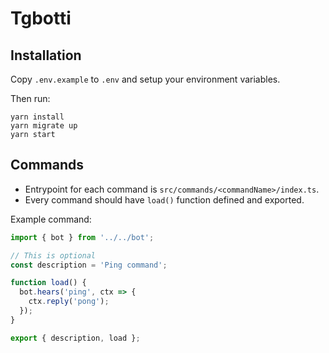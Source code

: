 # Tgbotti

## Installation

Copy `.env.example` to `.env` and setup your environment variables.

Then run:

```
yarn install
yarn migrate up
yarn start
```

## Commands

- Entrypoint for each command is `src/commands/<commandName>/index.ts`.
- Every command should have `load()` function defined and exported.

Example command:

```ts
import { bot } from '../../bot';

// This is optional
const description = 'Ping command';

function load() {
  bot.hears('ping', ctx => {
    ctx.reply('pong');
  });
}

export { description, load };
```
